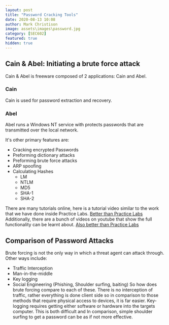 ```yaml
---
layout: post
title: "Password Cracking Tools"
date: 2020-08-13 10:08
author: Mark Christison
image: assets\images\password.jpg
category: [SEC602]
featured: true
hidden: true
---
```


## Cain & Abel: Initiating a brute force attack

Cain & Abel is freeware composed of 2 applications: Cain and Abel.

### Cain

Cain is used for password extraction and recovery.

### Abel

Abel runs a Windows NT service with protects passwords that are transmitted over the local network.

It's other primary features are:

- Cracking encrypted Passwords
- Preforming dictionary attacks
- Preforming brute force attacks
- ARP spoofing
- Calculating Hashes
  - LM
  - NTLM
  - MD5
  - SHA-1
  - SHA-2

There are many tutorials online, here is a tutorial video similar to the work that we have done inside Practice Labs.
[Better than Practice Labs](https://www.youtube.com/watch?v=dVgqWclemmE)
Additionally, there are a bunch of videos on youtube that show the full functionality can be learnt about.
[Also better than Practice Labs](https://www.youtube.com/watch?v=ETF2R_ONTBU)
## Comparison of Password Attacks
Brute forcing is not the only way in which a threat agent can attack through. Other ways include:
- Traffic Interception
- Man-in-the-middle
- Key logging
- Social Engineering (Phishing, Shoulder surfing, baiting)
So how does brute forcing compare to each of these.
There is no interception of traffic, rather everything is done client side so in comparison to those methods that require physical access to devices, it is far easier.
Key-logging requires getting either software or hardware into the targets computer. This is both difficult and
In comparison, simple shoulder surfing to get a password can be as if not more effective.

